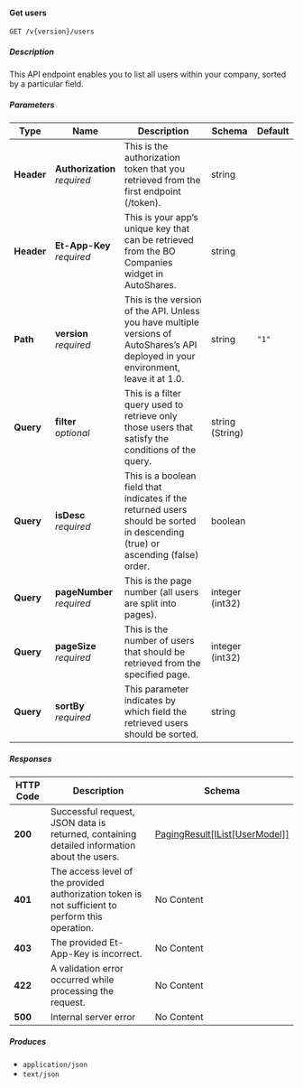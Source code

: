 
<a name="internalusers_getusers"></a>
#### Get users
```
GET /v{version}/users
```


##### Description
This API endpoint enables you to list all users within your company, sorted by a particular field.


##### Parameters

|Type|Name|Description|Schema|Default|
|---|---|---|---|---|
|**Header**|**Authorization**  <br>*required*|This is the authorization token that you retrieved from the first endpoint (/token).|string||
|**Header**|**Et-App-Key**  <br>*required*|This is your app’s unique key that can be retrieved from the BO Companies widget in AutoShares.|string||
|**Path**|**version**  <br>*required*|This is the version of the API. Unless you have multiple versions of AutoShares’s API deployed in your environment, leave it at 1.0.|string|`"1"`|
|**Query**|**filter**  <br>*optional*|This is a filter query used to retrieve only those users that satisfy the conditions of the query.|string (String)||
|**Query**|**isDesc**  <br>*required*|This is a boolean field that indicates if the returned users should be sorted in descending (true) or ascending (false) order.|boolean||
|**Query**|**pageNumber**  <br>*required*|This is the page number (all users are split into pages).|integer (int32)||
|**Query**|**pageSize**  <br>*required*|This is the number of users that should be retrieved from the specified page.|integer (int32)||
|**Query**|**sortBy**  <br>*required*|This parameter indicates by which field the retrieved users should be sorted.|string||


##### Responses

|HTTP Code|Description|Schema|
|---|---|---|
|**200**|Successful request, JSON data is returned, containing detailed information about the users.|[PagingResult[IList[UserModel]]](#pagingresult-ilist-usermodel)|
|**401**|The access level of the provided authorization token is not sufficient to perform this operation.|No Content|
|**403**|The provided Et-App-Key is incorrect.|No Content|
|**422**|A validation error occurred while processing the request.|No Content|
|**500**|Internal server error|No Content|


##### Produces

* `application/json`
* `text/json`



